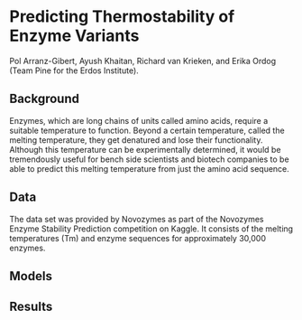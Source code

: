 Predicting Thermostability of Enzyme Variants
=========================================================================

Pol Arranz-Gibert, Ayush Khaitan, Richard van Krieken, and Erika Ordog (Team Pine for the Erdos Institute).

Background
----------
Enzymes, which are long chains of units called amino acids, require a suitable temperature to function. Beyond a certain temperature, called the melting temperature, they get denatured and lose their functionality. Although this temperature can be experimentally determined, it would be tremendously useful for bench side scientists and biotech companies to be able to predict this melting temperature from just the amino acid sequence.


Data
-------
The data set was provided by Novozymes as part of the Novozymes Enzyme Stability Prediction competition on Kaggle. It consists of the melting temperatures (Tm) and enzyme sequences for approximately 30,000 enzymes.


Models
-----------

Results
---------------




